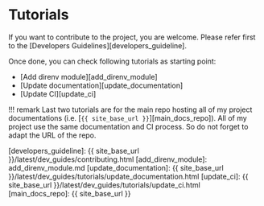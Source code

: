 # Tutorials

If you want to contribute to the project, you are welcome. Please refer first to
the [Developers Guidelines][developers_guideline].

Once done, you can check following tutorials as starting point:

  - [Add direnv module][add_direnv_module]
  - [Update documentation][update_documentation]
  - [Update CI][update_ci]

!!! remark
    Last two tutorials are for the main repo hosting all of my project
    documentations (i.e. [`{{ site_base_url }}`][main_docs_repo]). All of my
    project use the same documentation and CI process. So do not forget to adapt
    the URL of the repo.

[developers_guideline]: {{ site_base_url }}/latest/dev_guides/contributing.html
[add_direnv_module]: add_direnv_module.md
[update_documentation]: {{ site_base_url }}/latest/dev_guides/tutorials/update_documentation.html
[update_ci]: {{ site_base_url }}/latest/dev_guides/tutorials/update_ci.html
[main_docs_repo]: {{ site_base_url }}
